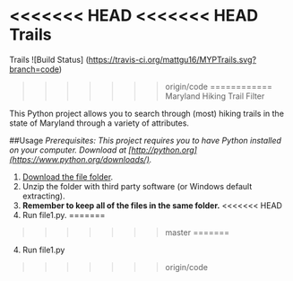 <<<<<<< HEAD
<<<<<<< HEAD
Trails
=======
Trails ![Build Status] (https://travis-ci.org/mattgu16/MYPTrails.svg?branch=code)
>>>>>>> origin/code
============
Maryland Hiking Trail Filter

This Python project allows you to search through (most) hiking trails in the state of Maryland through a variety of attributes.

##Usage
_Prerequisites: This project requires you to have Python installed on your computer. Download at [http://python.org](https://www.python.org/downloads/)._

1. [Download the file folder](https://github.com/mattgu16/MYPTrails/releases/tag/0.0.0-alpha).
2. Unzip the folder with third party software (or Windows default extracting).
3. **Remember to keep all of the files in the same folder.**
<<<<<<< HEAD
4. Run file1.py.
=======

>>>>>>> master
=======
4. Run file1.py
>>>>>>> origin/code
